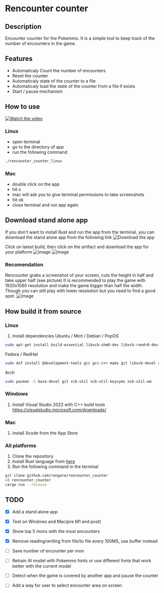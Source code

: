 # Rencounter counter

## Description
Encounter counter for the Pokemmo. 
It is a simple tool to keep track of the number of encounters in the game.

## Features
- Automaticaly Count the number of encounters
- Reset the counter
- Automaticaly state of the counter to a file
- Automaticaly load the state of the counter from a file if exists
- Start / pause mechanism


## How to use
[![Watch the video](https://img.youtube.com/vi/zjVu3N2xFzA/0.jpg)](https://www.youtube.com/watch?v=zjVu3N2xFzA)

### Linux
- open terminal
- go to the directory of app
- run the following command
```bash
./rencounter_counter_linux
```
### Mac
- double click on the app
- hit s 
- mac will ask you to give terminal permissions to take screenshots
- hit ok
- close terminal and run app again

## Download stand alone app
If you don't want to install Rust and run the app from the terminal, you can download the stand alone app from the following link
![Download the app](https://github.com/rengare/rencounter_counter/actions)

Click on latest build, then click on the artifact and download the app for your platform
![image](https://github.com/rengare/rencounter_counter/assets/10849982/1372904e-e224-4caa-93a3-9f4d889ae886)
![image](https://github.com/rengare/rencounter_counter/assets/10849982/1ea1fbfb-46af-4af9-8c8f-5ee07bb60c69)


### Recomendation
Rencounter grabs a screenshot of your screen, cuts the height in half and take upper half (see picture)
It is recommended to play the game with 1920x1080 resolution and make the game bigger than half the width. Though you can still play with lower resolution but you need to find a good spot.
![image](https://github.com/rengare/rencounter_counter/assets/10849982/a32e8c46-824c-4a8f-ae48-856cf479b6e8)

## How build it from source 

### Linux
1. Install dependencies
Ubuntu / Mint / Debian / PopOS
```bash
sudo apt-get install build-essential libxcb-shm0-dev libxcb-randr0-dev xcb git
```
Fedora / RedHat
```bash
sudo dnf install @development-tools gcc gcc-c++ make git libxcb-devel xcb-util-keysyms-devel xcb-util-devel xcb-util-wm-devel
```
Arch 
```bash
sudo pacman -S base-devel git xcb-util xcb-util-keysyms xcb-util-wm
```

### Windows
1. Install Visual Studio 2022 with C++ build tools https://visualstudio.microsoft.com/downloads/

### Mac
1. Install Xcode from the App Store

### All platforms
1. Clone the repository
2. Install Rust language from [here](https://www.rust-lang.org/tools/install) 
3. Run the following command in the terminal
```bash
git clone github.com/rengare/rencounter_counter
cd rencounter_counter
cargo run --release
```

## TODO
- [x] Add a stand alone app
- [x] Test on Windows and Mac(pre M1 and post)
- [x] Show top 5 mons with the most encounters
- [x] Remove reading/writing from file/to file every 100MS, use buffer instead
- [ ] Save number of encounter per mon
- [ ] Retrain AI model with Pokemmo fonts or use different fonts that work better with the current model
- [ ] Detect when the game is covered by another app and pause the counter
- [ ] Add a way for user to select encounter area on screen


